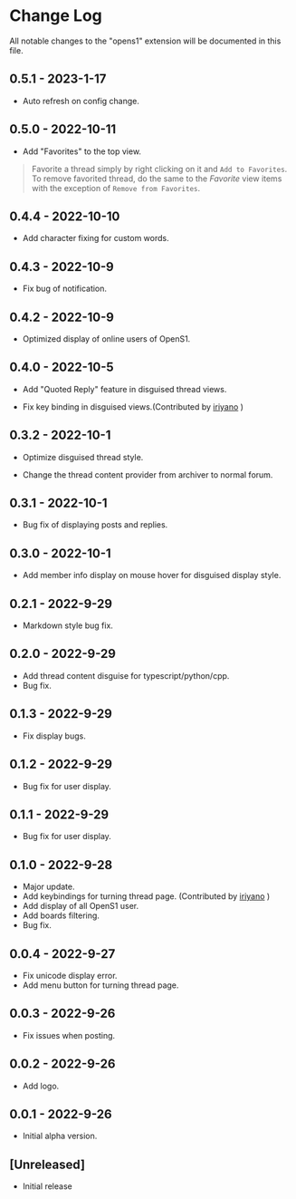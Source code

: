 # Change Log

All notable changes to the "opens1" extension will be documented in this file.

## 0.5.1 - 2023-1-17

- Auto refresh on config change.

## 0.5.0 - 2022-10-11

- Add "Favorites" to the top view.
> Favorite a thread simply by right clicking on it and `Add to Favorites`.
> To remove favorited thread, do the same to the *Favorite* view items with the exception of `Remove from Favorites`.


## 0.4.4 - 2022-10-10

- Add character fixing for custom words.

## 0.4.3 - 2022-10-9

- Fix bug of notification.


## 0.4.2 - 2022-10-9

- Optimized display of online users of OpenS1.

## 0.4.0 - 2022-10-5

- Add "Quoted Reply" feature in disguised thread views.

- Fix key binding in disguised views.(Contributed by [iriyano](https://github.com/aaeviru) )


## 0.3.2 - 2022-10-1

- Optimize disguised thread style.

- Change the thread content provider from archiver to normal forum.

## 0.3.1 - 2022-10-1

- Bug fix of displaying posts and replies.


## 0.3.0 - 2022-10-1

- Add member info display on mouse hover for disguised display style.

## 0.2.1 - 2022-9-29

- Markdown style bug fix.

## 0.2.0 - 2022-9-29

- Add thread content disguise for typescript/python/cpp.
- Bug fix.


## 0.1.3 - 2022-9-29

- Fix display bugs.


## 0.1.2 - 2022-9-29

- Bug fix for user display.


## 0.1.1 - 2022-9-29

- Bug fix for user display.


## 0.1.0 - 2022-9-28

- Major update.
- Add keybindings for turning thread page. (Contributed by [iriyano](https://github.com/aaeviru) )
- Add display of all OpenS1 user.
- Add boards filtering.
- Bug fix.


## 0.0.4 - 2022-9-27

- Fix unicode display error.
- Add menu button for turning thread page.

## 0.0.3 - 2022-9-26

- Fix issues when posting.

## 0.0.2 - 2022-9-26

- Add logo.

## 0.0.1 - 2022-9-26

- Initial alpha version.

## [Unreleased]

- Initial release



